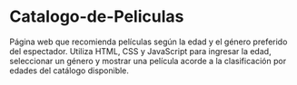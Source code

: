 # Catalogo-de-Peliculas
Página web que recomienda películas según la edad y el género preferido del espectador. Utiliza HTML, CSS y JavaScript para ingresar la edad, seleccionar un género y mostrar una película acorde a la clasificación por edades del catálogo disponible.
